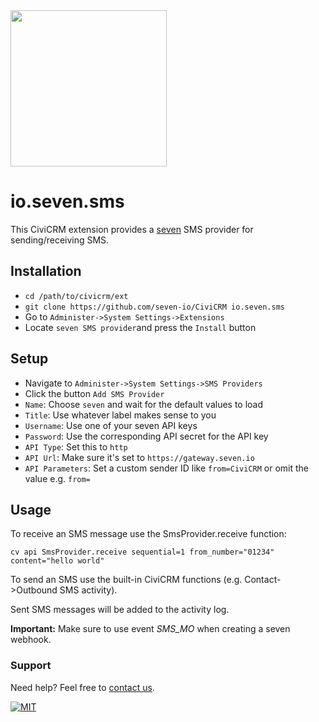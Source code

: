 <img src="https://www.seven.io/wp-content/uploads/Logo.svg" width="250" />

# io.seven.sms

This CiviCRM extension provides a [seven](https://www.seven.io) SMS provider for
sending/receiving SMS.

## Installation

- `cd /path/to/civicrm/ext`
- `git clone https://github.com/seven-io/CiviCRM io.seven.sms`
- Go to `Administer->System Settings->Extensions`
- Locate `seven SMS provider`and press the `Install` button

## Setup

- Navigate to `Administer->System Settings->SMS Providers`
- Click the button `Add SMS Provider`
- `Name`: Choose `seven` and wait for the default values to load
- `Title`: Use whatever label makes sense to you
- `Username`: Use one of your seven API keys
- `Password`: Use the corresponding API secret for the API key
- `API Type`: Set this to `http`
- `API Url`: Make sure it's set to `https://gateway.seven.io`
- `API Parameters`: Set a custom sender ID like `from=CiviCRM` or omit the value
  e.g. `from=`

## Usage

To receive an SMS message use the SmsProvider.receive function:

```cv api SmsProvider.receive sequential=1 from_number="01234" content="hello world" ```

To send an SMS use the built-in CiviCRM functions (e.g. Contact->Outbound SMS activity).

Sent SMS messages will be added to the activity log.

**Important:** Make sure to use event *SMS_MO* when creating a seven webhook.

### Support

Need help? Feel free to [contact us](https://www.seven.io/en/company/contact/).

[![MIT](https://img.shields.io/badge/License-MIT-teal.svg)](LICENSE.txt)
